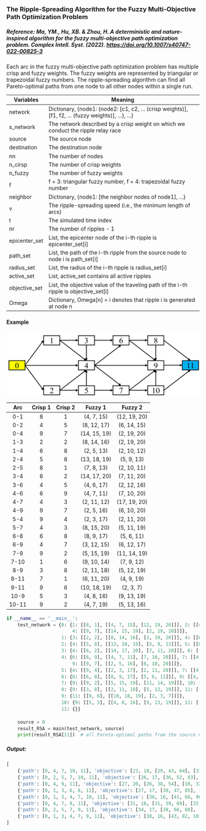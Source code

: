 ### The Ripple-Spreading Algorithm for the Fuzzy Multi-Objective Path Optimization Problem

##### Reference: Ma, YM., Hu, XB. & Zhou, H. A deterministic and nature-inspired algorithm for the fuzzy multi-objective path optimization problem. Complex Intell. Syst. (2022). https://doi.org/10.1007/s40747-022-00825-3
Each arc in the fuzzy multi-objective path optimization problem has multiple crisp and fuzzy weights. The fuzzy weights are represented by triangular or trapezoidal fuzzy numbers. The ripple-spreading algorithm can find all Pareto-optimal paths from one node to all other nodes within a single run.

| Variables     | Meaning                                                      |
| ------------- | ------------------------------------------------------------ |
| network       | Dictionary, {node1: {node2: [c1, c2, ... (crisp weights)], [f1, f2, ... (fuzzy weights)], ...}, ...} |
| s_network     | The network described by a crisp weight on which we conduct the ripple relay race |
| source        | The source node                                              |
| destination   | The destination node                                         |
| nn            | The number of nodes                                          |
| n_cirsp       | The number of crisp weights                                  |
| n_fuzzy       | The number of fuzzy weights                                  |
| f             | f = 3: triangular fuzzy number, f = 4: trapezoidal fuzzy number |
| neighbor      | Dictionary, {node1: [the neighbor nodes of node1], ...}      |
| v             | The ripple-spreading speed (i.e., the minimum length of arcs) |
| t             | The simulated time index                                     |
| nr            | The number of ripples - 1                                    |
| epicenter_set | List, the epicenter node of the i-th ripple is epicenter_set[i] |
| path_set      | List, the path of the i-th ripple from the source node to node i is path_set[i] |
| radius_set    | List, the radius of the i-th ripple is radius_set[i]         |
| active_set    | List, active_set contains all active ripples                 |
| objective_set | List, the objective value of the traveling path of the i-th ripple is objective_set[i] |
| Omega         | Dictionary, Omega[n] = i denotes that ripple i is generated at node n |

#### Example
![image](https://github.com/Xavier-MaYiMing/The-ripple-spreading-algorithm-for-the-fuzzy-multi-objective-path-optimization-problem/blob/main/FMOPOP_example.PNG)

|  Arc  | Crisp 1 | Crisp 2 |   Fuzzy 1    |   Fuzzy 2    |
| :---: | :-----: | :-----: | :----------: | :----------: |
|  0-1  |    8    |    1    |  (4, 7, 15)  | (12, 19, 20) |
|  0-2  |    4    |    5    | (8, 12, 17)  | (6, 14, 15)  |
|  0-4  |    9    |    7    | (14, 15, 19) | (2, 19, 20)  |
|  1-3  |    2    |    2    | (8, 14, 16)  | (2, 19, 20)  |
|  1-4  |    6    |    8    |  (2, 5, 13)  | (2, 10, 12)  |
|  2-4  |    5    |    8    | (13, 18, 19) |  (5, 9, 13)  |
|  2-5  |    8    |    1    |  (7, 8, 13)  | (2, 10, 11)  |
|  3-4  |    6    |    2    | (14, 17, 20) | (7, 11, 20)  |
|  3-6  |    4    |    5    |  (4, 6, 17)  | (2, 12, 16)  |
|  4-6  |    6    |    9    |  (4, 7, 11)  | (7, 10, 20)  |
|  4-7  |    4    |    3    | (2, 11, 12)  | (17, 19, 20) |
|  4-9  |    9    |    7    |  (2, 5, 16)  | (6, 10, 20)  |
|  5-4  |    9    |    4    |  (2, 3, 17)  | (2, 11, 20)  |
|  5-7  |    4    |    3    | (8, 15, 20)  | (5, 11, 19)  |
|  6-8  |    6    |    8    |  (8, 9, 17)  |  (5, 6, 11)  |
|  6-9  |    4    |    7    | (3, 12, 15)  | (6, 12, 17)  |
|  7-9  |    9    |    2    | (5, 15, 19)  | (11, 14, 19) |
| 7-10  |    1    |    6    | (9, 10, 14)  |  (7, 9, 12)  |
|  8-9  |    3    |    8    | (2, 11, 18)  | (5, 12, 19)  |
| 8-11  |    7    |    1    | (6, 11, 20)  |  (4, 9, 19)  |
| 9-11  |    9    |    6    | (10, 18, 19) |  (2, 3, 7)   |
| 10-9  |    5    |    3    |  (4, 8, 16)  | (9, 13, 19)  |
| 10-11 |    9    |    2    |  (4, 7, 19)  | (5, 13, 16)  |



```python
if __name__ == '__main__':
    test_network = {0: {1: [[8, 1], [[4, 7, 15], [12, 19, 20]]], 2: [[4, 5], [[8, 12, 17], [6, 14, 15]]],
                        4: [[9, 7], [[14, 15, 19], [2, 19, 20]]]},
                    1: {3: [[2, 2], [[8, 14, 16], [2, 19, 20]]], 4: [[6, 8], [[2, 5, 13], [2, 10, 12]]]},
                    2: {4: [[5, 8], [[13, 18, 19], [5, 9, 13]]], 5: [[8, 1], [[7, 8, 13], [2, 10, 11]]]},
                    3: {4: [[6, 2], [[14, 17, 20], [7, 11, 20]]], 6: [[4, 5], [[4, 6, 17], [2, 12, 16]]]},
                    4: {6: [[6, 9], [[4, 7, 11], [7, 10, 20]]], 7: [[4, 3], [[2, 11, 12], [17, 19, 20]]],
                        9: [[9, 7], [[2, 5, 16], [6, 10, 20]]]},
                    5: {4: [[9, 4], [[2, 3, 17], [2, 11, 20]]], 7: [[4, 3], [[8, 15, 20], [5, 11, 19]]]},
                    6: {8: [[6, 8], [[8, 9, 17], [5, 6, 11]]], 9: [[4, 7], [[3, 12, 15], [6, 12, 17]]]},
                    7: {9: [[9, 2], [[5, 15, 19], [11, 14, 19]]], 10: [[1, 6], [[9, 10, 14], [7, 9, 12]]]},
                    8: {9: [[3, 8], [[2, 11, 18], [5, 12, 19]]], 11: [[7, 1], [[6, 11, 20], [4, 9, 19]]]},
                    9: {11: [[9, 6], [[10, 18, 19], [2, 3, 7]]]},
                    10: {9: [[5, 3], [[4, 8, 16], [9, 13, 19]]], 11: [[9, 2], [[4, 7, 19], [5, 13, 16]]]},
                    11: {}}
    
	source = 0
    result_RSA = main(test_network, source)
    print(result_RSA[11])  # all Pareto-optimal paths from the source node to node 11
```

##### Output:

```python
[
    {'path': [0, 4, 7, 10, 11], 'objective': [23, 18, [29, 43, 64], [31, 60, 68]]}, 
    {'path': [0, 2, 5, 7, 10, 11], 'objective': [26, 17, [36, 52, 83], [25, 57, 73]]}, 
    {'path': [0, 4, 9, 11], 'objective': [27, 20, [26, 38, 54], [10, 32, 47]]}, 
    {'path': [0, 1, 3, 6, 8, 11], 'objective': [27, 17, [30, 47, 85], [25, 65, 86]]}, 
    {'path': [0, 1, 3, 4, 7, 10, 11], 'objective': [30, 16, [41, 66, 96], [50, 90, 108]]}, 
    {'path': [0, 4, 7, 9, 11], 'objective': [31, 18, [31, 59, 69], [32, 55, 66]]}, 
    {'path': [0, 2, 5, 7, 9, 11], 'objective': [34, 17, [38, 68, 88], [26, 52, 71]]}, 
    {'path': [0, 1, 3, 4, 7, 9, 11], 'objective': [38, 16, [43, 82, 101], [51, 85, 106]]}
]
```

